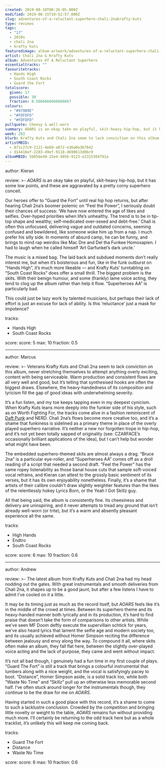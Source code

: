 ```yaml
---
created: 2019-08-10T08:26:05.000Z
modified: 2019-08-15T10:52:57.000Z
slug: adventures-of-a-reluctant-superhero-chali-2nakrafty-kuts
type: reviews
tags:
  - "17"
  - 2010s
  - chali 2na
  - krafty kuts
featuredimage: album-artwork/adventures-of-a-reluctant-superhero-chali-2na-krafty-kuts.jpg
artist: Chali 2na & Krafty Kuts
album: Adventures Of A Reluctant Superhero
essentialtracks: ""
favouritetracks:
  - Hands High
  - South Coast Rocks
  - Guard the Fort
totalscore:
  given: 17
  possible: 30
  fraction: 0.5666666666666667
colours:
  - "#979B9E"
  - "#FDFDFD"
  - "#FDFDFD"
pullquote: Cheesy & well-worn
summary: AOARS is an okay take on playful, skit-heavy hip-hop, but it has some low points, and these are aggravated by a pretty corny superhero conceit.
week: 203
blurb: Krafty Kuts and Chali 2na seem to lack conviction on this album, never attempting anything overly exciting, content with being serviceable.
artistMBID:
  - 871c27c9-2121-4eb9-a072-e36a0e367642
  - d14416ef-2283-49ef-9118-d690613d0bc9
albumMBID: 5b058e40-25e4-4056-9123-e2315304791a
---
```

author: Kieran

review: >-
  *AOARS* is an okay take on playful, skit-heavy hip-hop, but it has some low points, and these are aggravated by a pretty corny superhero conceit.

  Our heroes offer to “Guard the Fort” until real hip hop returns, but after hearing Chali 2na’s boomer polemic on “Feel the Power”, I seriously doubt their chances of success: ‘We have now entered the age of likes and selfies. Over-hyped priorities when life’s unhealthy. The trend is to be in tip-top shape and wealthy; self-medicated over-sexed and debt-free.’ Chali is often this unfocused, delivering vague and outdated concerns, seeming confused and bewildered, like someone woke him up from a nap. I much prefer his silly side. In moments of absurd camp, he can be funny, and brings to mind rap weirdos like Mac Dre and Del tha Funkee Homosapien. I had to laugh when he called himself ‘Art Garfunkel’s dark uncle.’

  The music is a mixed bag. The laid back and subdued moments don’t really interest me, but when it’s boisterous and fun, like in the funk outburst on “Hands High”, it’s much more likeable — and Krafty Kuts’ turntabling on “South Coast Rocks” does offer a small thrill. The biggest problem is the skits. With their benign humour, and some (frankly) lame voice acting, they tend to clog up the album rather than help it flow. “Superheroes AA” is particularly bad.

  This could just be lazy work by talented musicians, but perhaps their lack of effort is just an excuse for lack of ability. Is this ‘reluctance’ just a mask for impotence?

tracks:
  - Hands High
  - ­­South Coast Rocks

score:
  score: 5
  max: 10
  fraction: 0.5

---
author: Marcus

review: >-
  Veterans Krafty Kuts and Chali 2na seem to lack conviction on this album, never stretching themselves to attempt anything overly exciting, content with being serviceable. Warm production and consistent flows are all very well and good, but it’s telling that synthesised hooks are often the biggest draws. Elsewhere, the heavy-handedness of its composition and lyricism fill the gap of good ideas with underwhelming severity.

  It’s a fun listen, and my toe keeps tapping even in my deepest cynicism. When Krafty Kuts leans more deeply into the funkier side of his style, such as on Worth Fighting For, the tracks come alive in a fashion reminiscent of [Daft Punk](<reviews/daft-punk-discovery/>) and NERD. Chali 2na’s flows become more creative too, and it’s a shame that funkiness is sidelined as a primary theme in place of the overly played superhero narrative. It’s neither a new nor forgotten trope in hip-hop, and it’s not yet been totally sapped of originality (see: CZARFACE’s occasionally brilliant applications of the idea), but I can’t help but wonder what might have been.

  The embedded superhero-themed skits are almost always a drag. “Bruce 2na” is a particular eye-roller, and “Superheroes AA” comes off as a droll reading of a script that needed a second draft. “Feel the Power” has the same ropey listenability as those banal house cuts that sample soft-voiced vocal refrains, and Kieran can attest to the grossly basic sentiment of its verses, but it has its own enjoyability nonetheless. Finally, it’s a shame that artists of their calibre couldn’t draw slightly weightier features than the likes of the relentlessly hokey Lyrics Born, or the Yeah I Got Skillz guy.

  All that being said, the album is consistently fine. Its cheesiness and delivery are uninspiring, and it never attempts to tread any ground that isn’t already well-worn (or trite), but it’s a warm and absently pleasant experience all the same.

tracks:
  - High Hands
  - ­­Endtro
  - ­­South Coast Rocks

score:
  score: 6
  max: 10
  fraction: 0.6

---
author: Andrew

review: >-
  The latest album from Krafty Kuts and Chali 2na had my head nodding out the gates. With great instrumentals and smooth deliveries from Chali 2na, it shapes up to be a good jaunt, but after a few listens I have to admit I’ve cooled on it a little.

  It may be its timing just as much as the record itself, but *AOARS* feels like it’s in the middle of the crowd at times. Between its superhero theme and its heavy-handed manner both lyrically and in its production, it’s hard to find praise that doesn’t take the form of comparisons to other artists. While we’ve seen MF Doom deftly execute the supervillain schtick for years, we’ve also heard lyrics that lament the selfie age and modern society too, and its usually achieved without Homer Simpson reciting the difference between jealousy and envy along the way. To compound it all, where skits often make an album, they fall flat here, between the slightly over-played voice acting and the lack of purpose, they came and went without impact.

  It’s not all bad though, I genuinely had a fun time in my first couple of plays. “Guard The Fort” is still a track that brings a colourful instrumental that lumbers along with a nice weight, and the vocal is satisfyingly pacey to boot. “Distance”, Homer Simpson aside, is a solid track too, while both “Waste No Time” and “Skillz” pull up an otherwise less memorable second half. I’ve often stuck around longer for the instrumentals though, they continue to be the draw for me on *AOARS*.

  Having started in such a good place with this record, it’s a shame to come to such a lacklustre conclusion. Crowded by the competition and bringing little novelty or weight to the table, *AOARS* remains fun without providing much more. I’ll certainly be returning to the odd track here but as a whole tracklist, it’s unlikely this will keep me coming back.

tracks:
  - Guard The Fort
  - ­­Distance
  - ­­Waste No Time
  
score:
  score: 6
  max: 10
  fraction: 0.6
